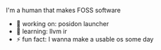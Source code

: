 I'm a human that makes FOSS software

- 🔭 working on: posidon launcher
- 🌱 learning: llvm ir
- ⚡ fun fact: I wanna make a usable os some day
